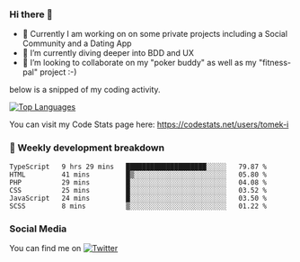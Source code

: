 ### Hi there 👋


- 🔭 Currently I am working on on some private projects including a Social Community and a Dating App
- 🌱 I’m currently diving deeper into BDD and UX
- 👯 I’m looking to collaborate on my "poker buddy" as well as my "fitness-pal" project :-)

below is a snipped of my coding activity.
<!--
**tomek-i/tomek-i** is a ✨ _special_ ✨ repository because its `README.md` (this file) appears on your GitHub profile.

Here are some ideas to get you started:

- 🔭 I’m currently working on ...
- 🌱 I’m currently learning ...
- 👯 I’m looking to collaborate on ...
- 🤔 I’m looking for help with ...
- 💬 Ask me about ...
- 📫 How to reach me: ...
- 😄 Pronouns: ...
- ⚡ Fun fact: ...
-->
[![Top Languages](https://github-readme-stats.vercel.app/api/top-langs/?username=tomek-i&layout=compact)](https://github.com/tomek-i)

You can visit my Code Stats page here: https://codestats.net/users/tomek-i

### 💬 Weekly development breakdown
<!--START_SECTION:waka-->

```text
TypeScript   9 hrs 29 mins   ████████████████████░░░░░   79.87 %
HTML         41 mins         █▒░░░░░░░░░░░░░░░░░░░░░░░   05.80 %
PHP          29 mins         █░░░░░░░░░░░░░░░░░░░░░░░░   04.08 %
CSS          25 mins         █░░░░░░░░░░░░░░░░░░░░░░░░   03.52 %
JavaScript   24 mins         █░░░░░░░░░░░░░░░░░░░░░░░░   03.50 %
SCSS         8 mins          ▒░░░░░░░░░░░░░░░░░░░░░░░░   01.22 %
```

<!--END_SECTION:waka-->

<!-- Actual text -->

### Social Media
You can find me on [![Twitter][1.2]][1]

<!-- Icons -->

[1.2]: http://i.imgur.com/wWzX9uB.png 


<!-- Links to your social media accounts -->

[1]: https://twitter.com/tomek_i
